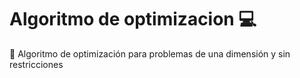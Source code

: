# Algoritmo de optimizacion :computer:

:mag_right: Algoritmo de optimización para problemas de una dimensión y sin restricciones